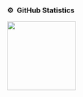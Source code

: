 <h3 align="left">⚙️ &nbsp;GitHub Statistics</h3>
<p align="left">
<a href="https://github.com/orzzzjq">
  <img height="160em" src="https://github-readme-stats-eight-theta.vercel.app/api?username=orzzzjq&show_icons=true&theme=tokyonight&include_all_commits=true&count_private=true"/>
</a>
</p>
